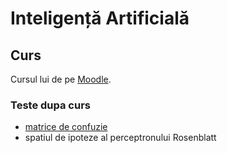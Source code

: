 # Inteligență Artificială

## Curs

Cursul lui de pe [Moodle](http://moodle.fmi.unibuc.ro/course/view.php?id=251).

### Teste dupa curs

- [matrice de confuzie](https://www.dropbox.com/s/03dsk3n9n228p3v/IMG_20150316_153321.jpg?dl=0)
- spatiul de ipoteze al perceptronului Rosenblatt
